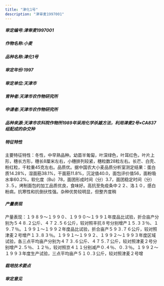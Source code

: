 ```yaml
---
title: "津化1号"
description: "津审麦1997001"
---
```

##### 审定编号:津审麦1997001

##### 作物名称:小麦

##### 品种名称:津化1号

##### 审定年份:1997

##### 审定单位:天津市

##### 育种者:天津市农作物研究所

##### 申请者:天津市农作物研究所

##### 品种来源:天津市农科院作物所1989年采用化学杀雄方法，利用津麦2号×CA837组配成的杂交种

##### 特征特性
主要特征特性：冬性，中早熟品种。幼苗半匍匐，叶深绿色，叶耳红色，叶片上形，穗长方形，穗长8厘米左右，小穗排列较紧，穗粒数28粒左右。长芒、白壳、粉红粒，千粒重45克左右。品质优。据中国农大小麦品质分析室测定结果：蛋白质14.28%，湿面筋38.1%，干面筋11.8%，沉淀值40.0，面包评价值56，面粉吸水率60.2%，软化度（Bu）78，面团形成时间（分）3.7，面团稳定时间（分）３.５。烤制面包的加工品质优良，食味好。高抗至免疫条中２２、洛１０，感白粉病，抗寒性和抗倒伏性强。杂种优势较明显，但整齐度稍

##### 产量表现
产量表现：１９８９～１９９０、１９９０～１９９１年度品比试验，折合亩产分别为５４８.２公斤、４７２.５６公斤，较对照丰抗８号分别增产１５.３３％、１９.７％。１９９１～１９９２年度品比试验，折合亩产５９３.７６公斤，较对照津麦２号增产１３.８３％。１９９１～１９９２、１９９２～１９９３年度区域试验，各三点平均亩产分别为４７３.６公斤、４７５.７公斤，较对照津麦２号分别增产２.５％、１２％，较对照京４１１分别减产０.４％、０.３％。１９９２～１９９３年度生产试验，三点平均亩产５１０.３公斤，较对照津麦２号增

##### 栽培技术要点


##### 审定意见

